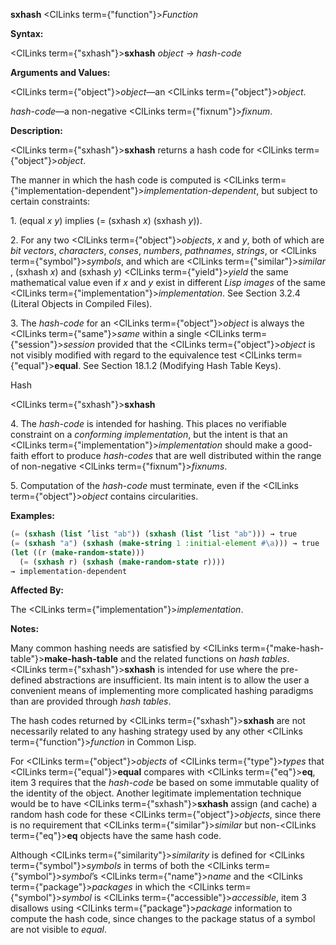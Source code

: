 **sxhash** <ClLinks  term={"function"}><i>Function</i></ClLinks> 



**Syntax:** 



<ClLinks  term={"sxhash"}><b>sxhash</b></ClLinks> *object → hash-code* 



**Arguments and Values:** 



<ClLinks  term={"object"}><i>object</i></ClLinks>—an <ClLinks  term={"object"}><i>object</i></ClLinks>. 



*hash-code*—a non-negative <ClLinks  term={"fixnum"}><i>fixnum</i></ClLinks>. 



**Description:** 



<ClLinks  term={"sxhash"}><b>sxhash</b></ClLinks> returns a hash code for <ClLinks  term={"object"}><i>object</i></ClLinks>. 



The manner in which the hash code is computed is <ClLinks  term={"implementation-dependent"}><i>implementation-dependent</i></ClLinks>, but subject to certain constraints: 



1\. (equal *x y*) implies (= (sxhash *x*) (sxhash *y*)). 



2\. For any two <ClLinks  term={"object"}><i>objects</i></ClLinks>, *x* and *y*, both of which are *bit vectors*, *characters*, *conses*, *numbers*, *pathnames*, *strings*, or <ClLinks  term={"symbol"}><i>symbols</i></ClLinks>, and which are <ClLinks  term={"similar"}><i>similar</i></ClLinks> , (sxhash *x*) and (sxhash *y*) <ClLinks  term={"yield"}><i>yield</i></ClLinks> the same mathematical value even if *x* and *y* exist in different *Lisp images* of the same <ClLinks  term={"implementation"}><i>implementation</i></ClLinks>. See Section 3.2.4 (Literal Objects in Compiled Files). 



3\. The *hash-code* for an <ClLinks  term={"object"}><i>object</i></ClLinks> is always the <ClLinks  term={"same"}><i>same</i></ClLinks> within a single <ClLinks  term={"session"}><i>session</i></ClLinks> provided that the <ClLinks  term={"object"}><i>object</i></ClLinks> is not visibly modified with regard to the equivalence test <ClLinks  term={"equal"}><b>equal</b></ClLinks>. See Section 18.1.2 (Modifying Hash Table Keys). 



Hash 



 



 



<ClLinks  term={"sxhash"}><b>sxhash</b></ClLinks> 



4\. The *hash-code* is intended for hashing. This places no verifiable constraint on a *conforming implementation*, but the intent is that an <ClLinks  term={"implementation"}><i>implementation</i></ClLinks> should make a good-faith effort to produce *hash-codes* that are well distributed within the range of non-negative <ClLinks  term={"fixnum"}><i>fixnums</i></ClLinks>. 



5\. Computation of the *hash-code* must terminate, even if the <ClLinks  term={"object"}><i>object</i></ClLinks> contains circularities. 

**Examples:**
```lisp
(= (sxhash (list ’list "ab")) (sxhash (list ’list "ab"))) → true 
(= (sxhash "a") (sxhash (make-string 1 :initial-element #\a))) → true 
(let ((r (make-random-state))) 
  (= (sxhash r) (sxhash (make-random-state r)))) 
→ implementation-dependent 
```
**Affected By:** 



The <ClLinks  term={"implementation"}><i>implementation</i></ClLinks>. 



**Notes:** 



Many common hashing needs are satisfied by <ClLinks  term={"make-hash-table"}><b>make-hash-table</b></ClLinks> and the related functions on *hash tables*. <ClLinks  term={"sxhash"}><b>sxhash</b></ClLinks> is intended for use where the pre-defined abstractions are insufficient. Its main intent is to allow the user a convenient means of implementing more complicated hashing paradigms than are provided through *hash tables*. 



The hash codes returned by <ClLinks  term={"sxhash"}><b>sxhash</b></ClLinks> are not necessarily related to any hashing strategy used by any other <ClLinks  term={"function"}><i>function</i></ClLinks> in Common Lisp. 



For <ClLinks  term={"object"}><i>objects</i></ClLinks> of <ClLinks  term={"type"}><i>types</i></ClLinks> that <ClLinks  term={"equal"}><b>equal</b></ClLinks> compares with <ClLinks  term={"eq"}><b>eq</b></ClLinks>, item 3 requires that the *hash-code* be based on some immutable quality of the identity of the object. Another legitimate implementation technique would be to have <ClLinks  term={"sxhash"}><b>sxhash</b></ClLinks> assign (and cache) a random hash code for these <ClLinks  term={"object"}><i>objects</i></ClLinks>, since there is no requirement that <ClLinks  term={"similar"}><i>similar</i></ClLinks> but non-<ClLinks  term={"eq"}><b>eq</b></ClLinks> objects have the same hash code. 



Although <ClLinks  term={"similarity"}><i>similarity</i></ClLinks> is defined for <ClLinks  term={"symbol"}><i>symbols</i></ClLinks> in terms of both the <ClLinks  term={"symbol"}><i>symbol</i></ClLinks>’s <ClLinks  term={"name"}><i>name</i></ClLinks> and the <ClLinks  term={"package"}><i>packages</i></ClLinks> in which the <ClLinks  term={"symbol"}><i>symbol</i></ClLinks> is <ClLinks  term={"accessible"}><i>accessible</i></ClLinks>, item 3 disallows using <ClLinks  term={"package"}><i>package</i></ClLinks> information to compute the hash code, since changes to the package status of a symbol are not visible to *equal*. 





